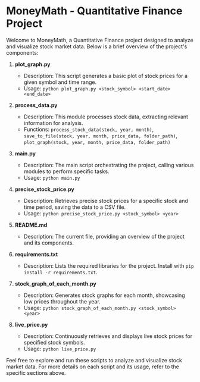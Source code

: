 # MoneyMath - Quantitative Finance Project

Welcome to MoneyMath, a Quantitative Finance project designed to analyze and visualize stock market data. Below is a brief overview of the project's components:

1. **plot_graph.py**
   - Description: This script generates a basic plot of stock prices for a given symbol and time range.
   - Usage: `python plot_graph.py <stock_symbol> <start_date> <end_date>`

2. **process_data.py**
   - Description: This module processes stock data, extracting relevant information for analysis.
   - Functions: `process_stock_data(stock, year, month)`, `save_to_file(stock, year, month, price_data, folder_path)`, `plot_graph(stock, year, month, price_data, folder_path)`

3. **main.py**
   - Description: The main script orchestrating the project, calling various modules to perform specific tasks.
   - Usage: `python main.py`

4. **precise_stock_price.py**
   - Description: Retrieves precise stock prices for a specific stock and time period, saving the data to a CSV file.
   - Usage: `python precise_stock_price.py <stock_symbol> <year>`

5. **README.md**
   - Description: The current file, providing an overview of the project and its components.

6. **requirements.txt**
   - Description: Lists the required libraries for the project. Install with `pip install -r requirements.txt`.

7. **stock_graph_of_each_month.py**
   - Description: Generates stock graphs for each month, showcasing low prices throughout the year.
   - Usage: `python stock_graph_of_each_month.py <stock_symbol> <year>`

8. **live_price.py**
   - Description: Continuously retrieves and displays live stock prices for specified stock symbols.
   - Usage: `python live_price.py`

Feel free to explore and run these scripts to analyze and visualize stock market data. For more details on each script and its usage, refer to the specific sections above.
